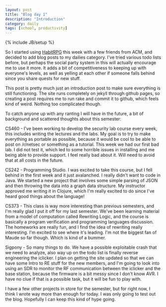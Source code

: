 ```yaml
---
layout: post
title: "Blog day 1"
description: "Introduction"
category: daily
tags: [school, productivity]
---
```

{% include JB/setup %}

So I started using [HabitRPG](http://habitrpg.com) this week with a few friends from ACM, and decided to add blog posts to my dailies category.  I've tried various todo lists before, but perhaps the social party system in this will actually encourage me to use it more.  It adds a bit of competitiveness to keeping up with everyone's levels, as well as yelling at each other if someone falls behind since you share quests for new stuff.

This post is pretty much just an introduction post to make sure everything is still functioning.  The site runs completely on jekyll through github pages, so creating a post requires me to run rake and commit it to github, which feels kind of weird.  Nothing too complicated though.

To catch anyone up with any ranting I will have in the future, a bit of background and scattered thoughts about this semester:

CS460 - I've been working to develop the security lab course every week, this includes writing the lectures and the labs.  My goal is to try to make everything as portable as possible, because it would be cool to be able to post on /r/netsec or something as a tutorial.  This week we had our first bad lab.  I did not test it, which led to some horrible issues in installing and me being able to provide support.  I feel really bad about it.  Will need to avoid that at all costs in the future.

CS242 - Programming Studio.  I was excited to take this course, but I fell behind in the first week and it just avalanched.  I really didn't want to code in Java.  We started a new project that involves some simple parsing of JSON and then throwing the data into a graph data structure.  My instructor approved me writing it in Clojure, which I'm really excited to do since I've heard good things about the language!

CS373 - This class is way more interesting than previous semesters, and I'm really glad I put it off for my last semester.  We've been learning material from a model of computation called Rewriting Logic, and the course is basically a program verification and programming languages discussion.  The homeworks are really fun, and I find the idea of rewriting really interesting.  I'm excited to see where it's leading.  I'm not the biggest fan of Maude so far though.  Which is kind of a bummer.

Sigpony - So many things to do.  We have a possible exploitable crash that we need to analyze, also way up on the todo list is finally reverse engineering the iclicker.  I plan on getting the site updated so that we can have some Intro to RE stuff for the new members, and I'm going to look into using an SDR to monitor the RF communication between the iclicker and the base station, because the firmware is a bit messy since I don't know AVR.  I have no clue if that is a possible task, but it will be fun to play with.

I have a few other projects in store for the semester, but for right now, I think I wrote way more than enough for today.  I was only going to test out the blog.  Hopefully I can keep this kind of hype going.
